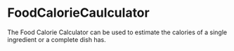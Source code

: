 # FoodCalorieCaulculator
The Food Calorie Calculator can be used to estimate the calories of a single ingredient or a complete dish has.  
